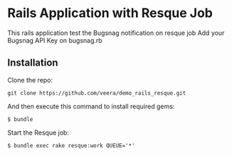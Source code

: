 # Rails Application with Resque Job

This rails application test the Bugsnag notification on resque job
Add your Bugsnag API Key on bugsnag.rb

## Installation

Clone the repo:

    git clone https://github.com/veera/demo_rails_resque.git

And then execute this command to install required gems:

    $ bundle

Start the Resque job:

    $ bundle exec rake resque:work QUEUE='*'
